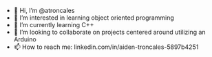 - 👋 Hi, I’m @atroncales
- 👀 I’m interested in learning object oriented programming
- 🌱 I’m currently learning C++
- 💞️ I’m looking to collaborate on projects centered around utilizing an Arduino
- 📫 How to reach me: linkedin.com/in/aiden-troncales-5897b4251

<!---
atroncales/atroncales is a ✨ special ✨ repository because its `README.md` (this file) appears on your GitHub profile.
You can click the Preview link to take a look at your changes.
--->
